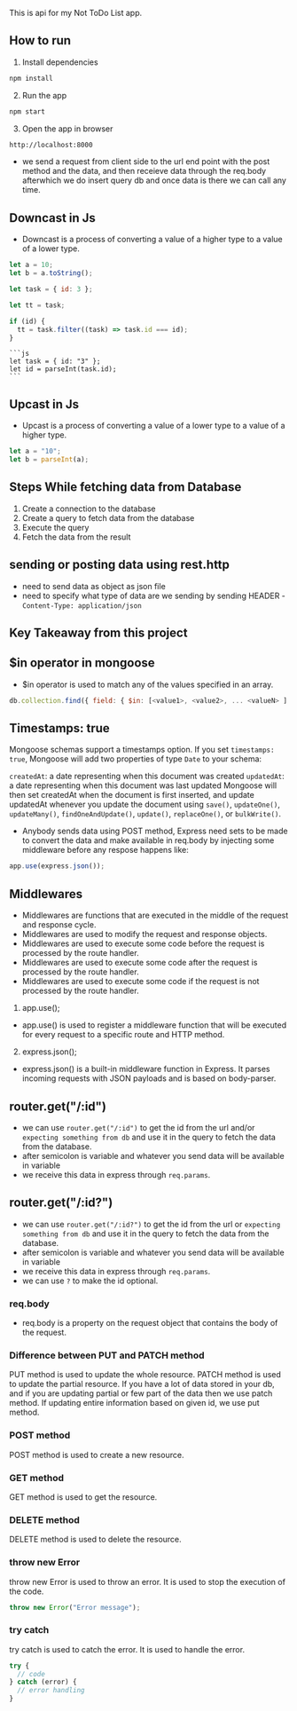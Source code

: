 This is api for my Not ToDo List app.

## How to run

1. Install dependencies

```bash
npm install
```

2. Run the app

```bash
npm start
```

3. Open the app in browser

```bash
http://localhost:8000
```

- we send a request from client side to the url end point with the post method and the data, and then receieve data through the req.body afterwhich we do insert query db and once data is there we can call any time.

## Downcast in Js

- Downcast is a process of converting a value of a higher type to a value of a lower type.

```js
let a = 10;
let b = a.toString();
```

```js
let task = { id: 3 };

let tt = task;

if (id) {
  tt = task.filter((task) => task.id === id);
}
```

    ```js
    let task = { id: "3" };
    let id = parseInt(task.id);
    ```

## Upcast in Js

- Upcast is a process of converting a value of a lower type to a value of a higher type.

```js
let a = "10";
let b = parseInt(a);
```

## Steps While fetching data from Database

1. Create a connection to the database
2. Create a query to fetch data from the database
3. Execute the query
4. Fetch the data from the result

## sending or posting data using rest.http

- need to send data as object as json file
- need to specify what type of data are we sending by sending HEADER - `Content-Type: application/json`

## Key Takeaway from this project

## $in operator in mongoose

- $in operator is used to match any of the values specified in an array.

```js
db.collection.find({ field: { $in: [<value1>, <value2>, ... <valueN> ] } })
```

## Timestamps: true

Mongoose schemas support a timestamps option. If you set `timestamps: true`, Mongoose will add two properties of type `Date` to your schema:

`createdAt`: a date representing when this document was created
`updatedAt`: a date representing when this document was last updated
Mongoose will then set createdAt when the document is first inserted, and update updatedAt whenever you update the document using `save()`, `updateOne()`, `updateMany()`, `findOneAndUpdate()`, `update()`, `replaceOne()`, or `bulkWrite()`.

- Anybody sends data using POST method, Express need sets to be made to convert the data and make available in req.body by injecting some middleware before any respose happens like:

```js
app.use(express.json());
```

## Middlewares

- Middlewares are functions that are executed in the middle of the request and response cycle.
- Middlewares are used to modify the request and response objects.
- Middlewares are used to execute some code before the request is processed by the route handler.
- Middlewares are used to execute some code after the request is processed by the route handler.
- Middlewares are used to execute some code if the request is not processed by the route handler.

1. app.use();

- app.use() is used to register a middleware function that will be executed for every request to a specific route and HTTP method.

2. express.json();

- express.json() is a built-in middleware function in Express. It parses incoming requests with JSON payloads and is based on body-parser.

## router.get("/:id")

- we can use `router.get("/:id")` to get the id from the url and/or `expecting something from db` and use it in the query to fetch the data from the database.
- after semicolon is variable and whatever you send data will be available in variable
- we receive this data in express through `req.params`.

## router.get("/:id?")

- we can use `router.get("/:id?")` to get the id from the url or `expecting something from db` and use it in the query to fetch the data from the database.
- after semicolon is variable and whatever you send data will be available in variable
- we receive this data in express through `req.params`.
- we can use `?` to make the id optional.

### req.body

- req.body is a property on the request object that contains the body of the request.

### Difference between PUT and PATCH method

PUT method is used to update the whole resource. PATCH method is used to update the partial resource.
If you have a lot of data stored in your db, and if you are updating partial or few part of the data then we use patch method. If updating entire information based on given id, we use put method.

### POST method

POST method is used to create a new resource.

### GET method

GET method is used to get the resource.

### DELETE method

DELETE method is used to delete the resource.

### throw new Error

throw new Error is used to throw an error. It is used to stop the execution of the code.

```js
throw new Error("Error message");
```

### try catch

try catch is used to catch the error. It is used to handle the error.

```js
try {
  // code
} catch (error) {
  // error handling
}
```
